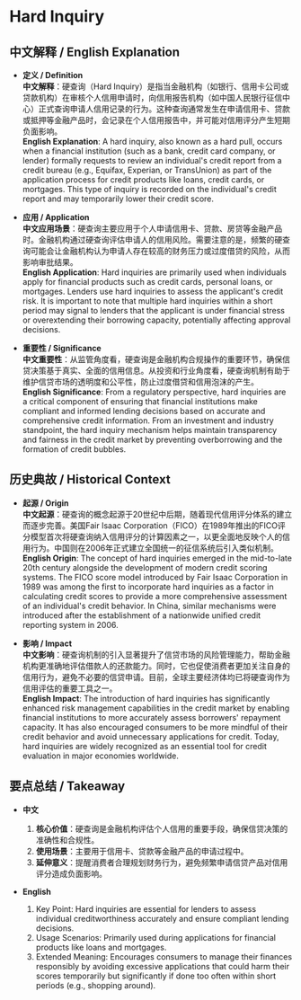 # Hard Inquiry

## 中文解释 / English Explanation

* **定义 / Definition**  
  **中文解释**：硬查询（Hard Inquiry）是指当金融机构（如银行、信用卡公司或贷款机构）在审核个人信用申请时，向信用报告机构（如中国人民银行征信中心）正式查询申请人信用记录的行为。这种查询通常发生在申请信用卡、贷款或抵押等金融产品时，会记录在个人信用报告中，并可能对信用评分产生短期负面影响。  
  **English Explanation**: A hard inquiry, also known as a hard pull, occurs when a financial institution (such as a bank, credit card company, or lender) formally requests to review an individual's credit report from a credit bureau (e.g., Equifax, Experian, or TransUnion) as part of the application process for credit products like loans, credit cards, or mortgages. This type of inquiry is recorded on the individual's credit report and may temporarily lower their credit score.

* **应用 / Application**  
  **中文应用场景**：硬查询主要应用于个人申请信用卡、贷款、房贷等金融产品时。金融机构通过硬查询评估申请人的信用风险。需要注意的是，频繁的硬查询可能会让金融机构认为申请人存在较高的财务压力或过度借贷的风险，从而影响审批结果。  
  **English Application**: Hard inquiries are primarily used when individuals apply for financial products such as credit cards, personal loans, or mortgages. Lenders use hard inquiries to assess the applicant's credit risk. It is important to note that multiple hard inquiries within a short period may signal to lenders that the applicant is under financial stress or overextending their borrowing capacity, potentially affecting approval decisions.

* **重要性 / Significance**  
  **中文重要性**：从监管角度看，硬查询是金融机构合规操作的重要环节，确保信贷决策基于真实、全面的信用信息。从投资和行业角度看，硬查询机制有助于维护信贷市场的透明度和公平性，防止过度借贷和信用泡沫的产生。  
  **English Significance**: From a regulatory perspective, hard inquiries are a critical component of ensuring that financial institutions make compliant and informed lending decisions based on accurate and comprehensive credit information. From an investment and industry standpoint, the hard inquiry mechanism helps maintain transparency and fairness in the credit market by preventing overborrowing and the formation of credit bubbles.

## 历史典故 / Historical Context

* **起源 / Origin**  
  **中文起源**：硬查询的概念起源于20世纪中后期，随着现代信用评分体系的建立而逐步完善。美国Fair Isaac Corporation（FICO）在1989年推出的FICO评分模型首次将硬查询纳入信用评分的计算因素之一，以更全面地反映个人的信用行为。中国则在2006年正式建立全国统一的征信系统后引入类似机制。  
  **English Origin**: The concept of hard inquiries emerged in the mid-to-late 20th century alongside the development of modern credit scoring systems. The FICO score model introduced by Fair Isaac Corporation in 1989 was among the first to incorporate hard inquiries as a factor in calculating credit scores to provide a more comprehensive assessment of an individual's credit behavior. In China, similar mechanisms were introduced after the establishment of a nationwide unified credit reporting system in 2006.

* **影响 / Impact**  
  **中文影响**：硬查询机制的引入显著提升了信贷市场的风险管理能力，帮助金融机构更准确地评估借款人的还款能力。同时，它也促使消费者更加关注自身的信用行为，避免不必要的信贷申请。目前，全球主要经济体均已将硬查询作为信用评估的重要工具之一。  
  **English Impact**: The introduction of hard inquiries has significantly enhanced risk management capabilities in the credit market by enabling financial institutions to more accurately assess borrowers' repayment capacity. It has also encouraged consumers to be more mindful of their credit behavior and avoid unnecessary applications for credit. Today, hard inquiries are widely recognized as an essential tool for credit evaluation in major economies worldwide.

## 要点总结 / Takeaway

* **中文**  
  1. **核心价值**：硬查询是金融机构评估个人信用的重要手段，确保信贷决策的准确性和合规性。  
  2. **使用场景**：主要用于信用卡、贷款等金融产品的申请过程中。  
  3. **延伸意义**：提醒消费者合理规划财务行为，避免频繁申请信贷产品对信用评分造成负面影响。

* **English**  
  1. Key Point: Hard inquiries are essential for lenders to assess individual creditworthiness accurately and ensure compliant lending decisions.  
  2. Usage Scenarios: Primarily used during applications for financial products like loans and mortgages.  
  3. Extended Meaning: Encourages consumers to manage their finances responsibly by avoiding excessive applications that could harm their scores temporarily but significantly if done too often within short periods (e.g., shopping around).